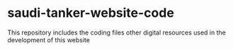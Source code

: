 # saudi-tanker-website-code
This repository includes the coding files other digital resources used in the development of this website
